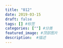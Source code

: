 ```yaml
---
title: "012"
date: 2019-03-15
draft: false
tags: [] #标签
categories: [""] #分类
featured_image: #顶部图片
description:  #描述
---
```


